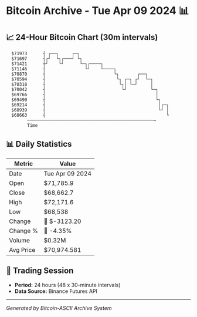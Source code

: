 # Bitcoin Archive - Tue Apr 09 2024 📊

## 📈 24-Hour Bitcoin Chart (30m intervals)

```
  $71973      ┤ ┌──┐     ┌─┐                                   
  $71697      ┤┌┘  └┐┌───┘ └┐                                  
  $71421      ┼┘    └┘      └─┐┌────┐                          
  $71146      ┤               └┘    └────┐                     
  $70870      ┤                          └┐       ┌──┐         
  $70594      ┤                           └┐ ┌─┐ ┌┘  └─┐       
  $70318      ┤                            └┐│ └─┘     │       
  $70042      ┤                             └┘         └─┐     
  $69766      ┤                                          │     
  $69490      ┤                                          └┐    
  $69214      ┤                                           │┌─┐ 
  $68939      ┤                                           └┘ │ 
  $68663      ┤                                              └ 
        ────────────────────────────────────────────────→
        Time
```

## 📊 Daily Statistics

| Metric | Value |
|--------|-------|
| Date | Tue Apr 09 2024 |
| Open | $71,785.9 |
| Close | $68,662.7 |
| High | $72,171.6 |
| Low | $68,538 |
| Change | 🔴 $-3123.20 |
| Change % | 🔴 -4.35% |
| Volume | $0.32M |
| Avg Price | $70,974.581 |

## 📅 Trading Session

- **Period:** 24 hours (48 x 30-minute intervals)
- **Data Source:** Binance Futures API

---
*Generated by Bitcoin-ASCII Archive System*
